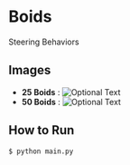 # Boids
Steering Behaviors

## Images
*   **25 Boids** :
![Optional Text](../master/img/boids25.png)
*   **50 Boids** :
![Optional Text](../master/img/boids50.png)

## How to Run
```bash
$ python main.py
```